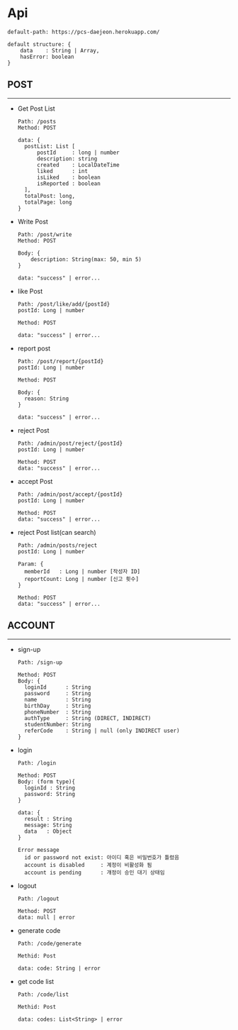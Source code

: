
# Api
    default-path: https://pcs-daejeon.herokuapp.com/
    
    default structure: {
        data    : String | Array,
        hasError: boolean
    }

## POST

---

+ Get Post List
  ```
  Path: /posts
  Method: POST
  
  data: {
    postList: List [
        postId     : long | number
        description: string
        created    : LocalDateTime
        liked      : int
        isLiked    : boolean
        isReported : boolean
    ],
    totalPost: long,
    totalPage: long
  }

+ Write Post
    ```
    Path: /post/write
    Method: POST
    
    Body: {
        description: String(max: 50, min 5)
    }
  
    data: "success" | error...
    ```
  
+ like Post
    ```
    Path: /post/like/add/{postId}
    postId: Long | number  
  
    Method: POST

    data: "success" | error...
    ```

+ report post
  ```
  Path: /post/report/{postId}
  postId: Long | number
  
  Method: POST

  Body: {
    reason: String
  }
    
  data: "success" | error...
  ```
  
+ reject Post
  ```
  Path: /admin/post/reject/{postId}
  postId: Long | number
    
  Method: POST
  data: "success" | error...
  ```
  
+ accept Post
  ```
  Path: /admin/post/accept/{postId}
  postId: Long | number
    
  Method: POST
  data: "success" | error...
  ```

+ reject Post list(can search)
  ```
  Path: /admin/posts/reject
  postId: Long | number

  Param: {
    memberId   : Long | number [작성자 ID]
    reportCount: Long | number [신고 횟수]
  }
    
  Method: POST
  data: "success" | error...
  ```
  
## ACCOUNT

  --- 
+ sign-up
  ```
  Path: /sign-up
  
  Method: POST
  Body: {
    loginId      : String
    password     : String
    name         : String
    birthDay     : String
    phoneNumber  : String
    authType     : String (DIRECT, INDIRECT)
    studentNumber: String
    referCode    : String | null (only INDIRECT user)
  }
  ```
+ login
  ```
  Path: /login
  
  Method: POST
  Body: (form type){
    loginId : String
    password: String
  }
  
  data: {
    result : String
    message: String 
    data   : Object
  }
  
  Error message
    id or password not exist: 아이디 혹은 비밀번호가 틀렸음 
    account is disabled     : 계정이 비활성화 됨
    account is pending      : 걔정이 승인 대기 상태임
  ```

+ logout
  ```
  Path: /logout
  
  Method: POST
  data: null | error
  ```

+ generate code
  ```
  Path: /code/generate
  
  Methid: Post
  
  data: code: String | error
  ```
+ get code list
  ```
  Path: /code/list
  
  Methid: Post
  
  data: codes: List<String> | error
  ```